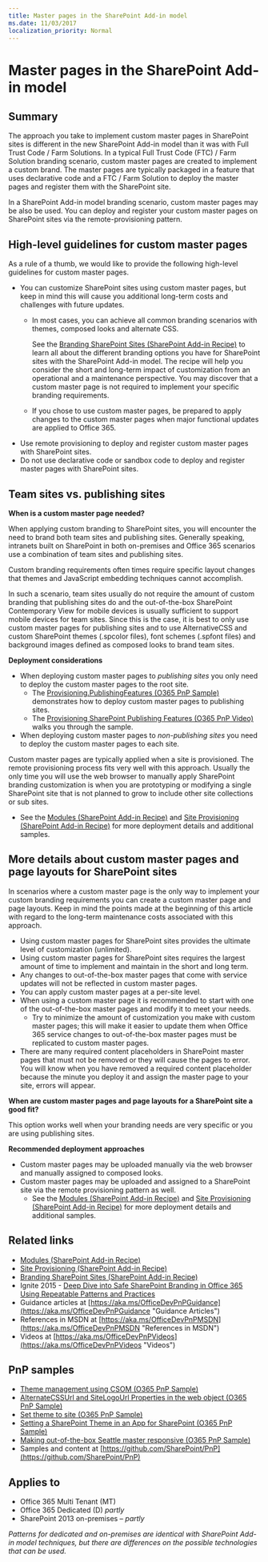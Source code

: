 ```yaml
---
title: Master pages in the SharePoint Add-in model
ms.date: 11/03/2017
localization_priority: Normal
---
```

Master pages in the SharePoint Add-in model
===========================================

## Summary

The approach you take to implement custom master pages in SharePoint sites is different in the new SharePoint Add-in model than it was with Full Trust Code / Farm Solutions. In a typical Full Trust Code (FTC) / Farm Solution branding scenario, custom master pages are created to implement a custom brand. The master pages are typically packaged in a feature that uses declarative code and a FTC / Farm Solution to deploy the master pages and register them with the SharePoint site.

In a SharePoint Add-in model branding scenario, custom master pages may be also be used. You can deploy and register your custom master pages on SharePoint sites via the remote-provisioning pattern.

High-level guidelines for custom master pages
---------------------------------------------

As a rule of a thumb, we would like to provide the following high-level guidelines for custom master pages.

- You can customize SharePoint sites using custom master pages, but keep in mind this will cause you additional long-term costs and challenges with future updates.
	+ In most cases, you can achieve all common branding scenarios with themes, composed looks and alternate CSS.
	
		See the [Branding SharePoint Sites (SharePoint Add-in Recipe)](branding-sharepoint-sites-sharepoint-add-in.md) to learn all about the different branding options you have for SharePoint sites with the SharePoint Add-in model.  The recipe will help you consider the short and long-term impact of customization from an operational and a maintenance perspective. You may discover that a custom master page is not required to implement your specific branding requirements. 

	+ If you chose to use custom master pages, be prepared to apply changes to the custom master pages when major functional updates are applied to Office 365.
- Use remote provisioning to deploy and register custom master pages with SharePoint sites.
- Do not use declarative code or sandbox code to deploy and register master pages with SharePoint sites.  

Team sites vs. publishing sites
-------------------------------

**When is a custom master page needed?**

When applying custom branding to SharePoint sites, you will encounter the need to brand both team sites and publishing sites. Generally speaking, intranets built on SharePoint in both on-premises and Office 365 scenarios use a combination of team sites and publishing sites.  

Custom branding requirements often times require specific layout changes that themes and JavaScript embedding techniques cannot accomplish.

In such a scenario, team sites usually do not require the amount of custom branding that publishing sites do and the out-of-the-box SharePoint Contemporary View for mobile devices is usually sufficient to support mobile devices for team sites. Since this is the case, it is best to only use custom master pages for publishing sites and to use AlternativeCSS and custom SharePoint themes (.spcolor files), font schemes (.spfont files) and background images defined as composed looks to brand team sites.

**Deployment considerations**

- When deploying custom master pages to *publishing sites* you only need to deploy the custom master pages to the root site.
	+ The [Provisioning.PublishingFeatures (O365 PnP Sample)](https://github.com/SharePoint/PnP/tree/master/Samples/Provisioning.PublishingFeatures) demonstrates how to deploy custom master pages to publishing sites. 
	+ The [Provisioning SharePoint Publishing Features (O365 PnP Video)](https://channel9.msdn.com/Blogs/Office-365-Dev/Provisioning-SharePoint-Publishing-Features-Office-365-Developer-Patterns-and-Practices) walks you through the sample. 	
- When deploying custom master pages to *non-publishing sites* you need to deploy the custom master pages to each site.

Custom master pages are typically applied when a site is provisioned. The remote provisioning process fits very well with this approach. Usually the only time you will use the web browser to manually apply SharePoint branding customization is when you are prototyping or modifying a single SharePoint site that is not planned to grow to include other site collections or sub sites. 

+ See the [Modules (SharePoint Add-in Recipe)](modules-sharepoint-add-in.md) and [Site Provisioning (SharePoint Add-in Recipe)](site-provisioning-sharepoint-add-in.md) for more deployment details and additional samples.

More details about custom master pages and page layouts for SharePoint sites
----------------------------------------------------------------------------

In scenarios where a custom master page is the only way to implement your custom branding requirements you can create a custom master page and page layouts. Keep in mind the points made at the beginning of this article with regard to the long-term maintenance costs associated with this approach.

- Using custom master pages for SharePoint sites provides the ultimate level of customization (unlimited).
- Using custom master pages for SharePoint sites requires the largest amount of time to implement and maintain in the short and long term.
- Any changes to out-of-the-box master pages that come with service updates will not be reflected in custom master pages.
- You can apply custom master pages at a per-site level.
- When using a custom master page it is recommended to start with one of the out-of-the-box master pages and modify it to meet your needs.
	+ Try to minimize the amount of customization you make with custom master pages; this will make it easier to update them when Office 365 service changes to out-of-the-box master pages must be replicated to custom master pages.  
- There are many required content placeholders in SharePoint master pages that must not be removed or they will cause the pages to error. You will know when you have removed a required content placeholder because the minute you deploy it and assign the master page to your site, errors will appear.

**When are custom master pages and page layouts for a SharePoint site a good fit?**

This option works well when your branding needs are very specific or you are using publishing sites.

**Recommended deployment approaches**

- Custom master pages may be uploaded manually via the web browser and manually assigned to composed looks.
- Custom master pages may be uploaded and assigned to a SharePoint site via the remote provisioning pattern as well.
	+ See the [Modules (SharePoint Add-in Recipe)](modules-sharepoint-add-in.md) and [Site Provisioning (SharePoint Add-in Recipe)](site-provisioning-sharepoint-add-in.md) for more deployment details and additional samples.

## Related links
- [Modules (SharePoint Add-in Recipe)](modules-sharepoint-add-in.md)
- [Site Provisioning (SharePoint Add-in Recipe)](site-provisioning-sharepoint-add-in.md)
- [Branding SharePoint Sites (SharePoint Add-in Recipe)](branding-sharepoint-sites-sharepoint-add-in.md)
- Ignite 2015 - [Deep Dive into Safe SharePoint Branding in Office 365 Using Repeatable Patterns and Practices](https://channel9.msdn.com/Events/Ignite/2015/BRK3164)
- Guidance articles at [https://aka.ms/OfficeDevPnPGuidance](https://aka.ms/OfficeDevPnPGuidance "Guidance Articles")
- References in MSDN at [https://aka.ms/OfficeDevPnPMSDN](https://aka.ms/OfficeDevPnPMSDN "References in MSDN")
- Videos at [https://aka.ms/OfficeDevPnPVideos](https://aka.ms/OfficeDevPnPVideos "Videos")

## PnP samples

- [Theme management using CSOM (O365 PnP Sample)](https://github.com/SharePoint/PnP/tree/master/Samples/Branding.DeployCustomThemeWeb)
- [AlternateCSSUrl and SiteLogoUrl Properties in the web object (O365 PnP Sample)](https://github.com/SharePoint/PnP/tree/master/Samples/Branding.AlternateCSSAndSiteLogo)
- [Set theme to site (O365 PnP Sample)](https://github.com/SharePoint/PnP/tree/master/Samples/Branding.SetThemeToSite)
- [Setting a SharePoint Theme in an App for SharePoint (O365 PnP Sample)](https://github.com/SharePoint/PnP/tree/master/Samples/Branding.Themes)
- [Making out-of-the-box Seattle master responsive (O365 PnP Sample)](https://github.com/SharePoint/PnP/tree/master/Samples/Branding.InjectResponsiveCSS)
- Samples and content at [https://github.com/SharePoint/PnP](https://github.com/SharePoint/PnP)

## Applies to

- Office 365 Multi Tenant (MT)
- Office 365 Dedicated (D) *partly*
- SharePoint 2013 on-premises – *partly*

*Patterns for dedicated and on-premises are identical with SharePoint Add-in model techniques, but there are differences on the possible technologies that can be used.*

